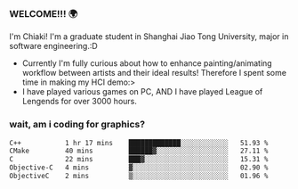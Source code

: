 ### WELCOME!!! 🌍

I'm Chiaki! I'm a graduate student in Shanghai Jiao Tong University, major in software engineering.:D

-  Currently I'm fully curious about how to enhance painting/animating workflow between artists and their ideal results! Therefore I spent some time in making my HCI demo:>
-  I have played various games on PC, AND I have played League of Lengends for over 3000 hours.


### wait, am i coding for graphics?
<!--START_SECTION:waka-->

```txt
C++           1 hr 17 mins    █████████████░░░░░░░░░░░░   51.93 %
CMake         40 mins         ██████▓░░░░░░░░░░░░░░░░░░   27.11 %
C             22 mins         ███▓░░░░░░░░░░░░░░░░░░░░░   15.31 %
Objective-C   4 mins          ▓░░░░░░░░░░░░░░░░░░░░░░░░   02.90 %
ObjectiveC    2 mins          ▒░░░░░░░░░░░░░░░░░░░░░░░░   01.96 %
```

<!--END_SECTION:waka-->

<!--
**Chiaki-meow/Chiaki-meow** is a ✨ _special_ ✨ repository because its `README.md` (this file) appears on your GitHub profile.

Here are some ideas to get you started:

- 🔭 I’m currently working on ...
- 🌱 I’m currently learning ...
- 👯 I’m looking to collaborate on ...
- 🤔 I’m looking for help with ...
- 💬 Ask me about ...
- 📫 How to reach me: ...
- 😄 Pronouns: ...
- ⚡ Fun fact: ...
-->
